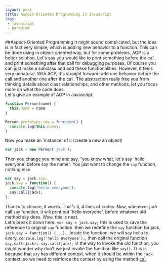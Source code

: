 ```yaml
---
layout: post
title: Aspect-Oriented Programming in Javascript
tags:
 - javascript
 - paradigm
---
```

##Aspect-Oriented Programming
It might sound complicated, but the idea is in fact very simple, which is adding new behavior to a function. This can be done using in object-oriented way, but for some problems, AOP is a better solution. Let's say you would like to print something before the call, and print something after that call for debugging purposes. Of course you can just make a subclass and add these functionalities. However, it feels very unnatural. With AOP, it's straight forward: add one behavior before the call and another one after the call. The abstraction really free you from thinking details about class relationships, and other methods, let you focus more on what the code does.<br>
  Let's give an example of AOP in Javascript:

~~~javascript
function Person(name) { 
  this.name = name
}

Person.prototype.say = funciton() {
  console.log(this.name);
}
~~~

<!--break-->

Now you make an 'instance' of it (create a new an object)

~~~javascript
var jack = new Person('jack');
~~~

Then you change you mind and say, "you know what, let's say 'hello everyone' before say the name". You just want to change the `say` function, nothing else.

~~~javascript
var say = jack.say;
jack.say = function() {
  console.log('hello everyone');
  say.call(jack);
};
~~~

Thanks to closure, it works. That's it, 4 lines of codes. Now, whenever jack call `say` function, it will print out 'hello everyone', before whatever old method say does. Wow, this is neat. <br>
Let's break it down here. `var say = jack.say;` this is used to save the reference to original `say` function. then we redefine the `say` function for jack, `jack.say = function() {...};`. Inside the function, we will say hello to every, `console.log('hello everyone');`, then call the original function `say.call(jack);`. `say.call(jack);` is the way to invoke the old function, you might wonder why don't we just invoke the function like `say()`. This is because that `say` has different context, when it should be within the `jack` context. so we need to reinforce the context by using the method [call](https://developer.mozilla.org/en-US/docs/Web/JavaScript/Reference/Global_Objects/Function/call)
